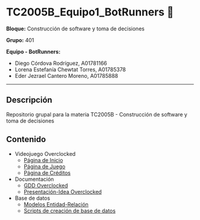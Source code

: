# TC2005B_Equipo1_BotRunners :robot:

**Bloque:** Construcción de software y toma de decisiones

**Grupo:** 401

**Equipo - BotRunners:**
- Diego Córdova Rodríguez, A01781166
- Lorena Estefanía Chewtat Torres, A01785378
- Eder Jezrael Cantero Moreno, A01785888

---

## Descripción

Repositorio grupal para la materia TC2005B - Construcción de software y toma de decisiones

## Contenido

- Videojuego Overclocked
    - [Página de Inicio](https://diegocrdz.github.io/TC2005B_Equipo1_BotRunners/Web/HTML/inicio.html)
    - [Página de Juego](https://diegocrdz.github.io/TC2005B_Equipo1_BotRunners/Videojuego/game/html/game.html)
    - [Página de Créditos](https://diegocrdz.github.io/TC2005B_Equipo1_BotRunners/Web/HTML/creditos.html)
- Documentación
    - [GDD Overclocked](Videojuego/GDD_Template.md)
    - [Presentación-Idea Overclocked](Videojuego/Presentacion_Overclocked.pdf)
- Base de datos
    - [Modelos Entidad-Relación](Base_de_datos/modelo_er)
    - [Scripts de creación de base de datos](Base_de_datos/bd_overclocked)